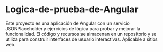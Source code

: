 # Logica-de-prueba-de-Angular
Este proyecto es una aplicación de Angular con un servicio JSONPlaceholder y ejercicios de lógica para probar y mejorar la funcionalidad. El código y recursos se almacenan en un repositorio y se utiliza para construir interfaces de usuario interactivas. Aplicable a sitios web.
